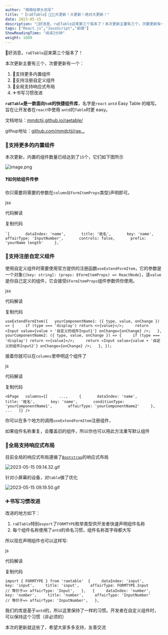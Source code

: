```yaml
---
author: "萌萌哒草头将军"
title: "【raETable】🎉🎉🎉大更新！大更新！绝对大更新！"
date: 2023-05-15
description: "🎉好消息，raETable迎来第三个版本了！本次更新主要有三个，次要更新有一个：🚀支持更多内置组件🚀支持注册自定义组件🚀全局支持响应式布局✈书写习惯改进"
tags: ["React.js","JavaScript","前端"]
ShowReadingTime: "阅读2分钟"
weight: 1049
---
```

🎉好消息，`raETable`迎来第三个版本了！

本次更新主要有三个，次要更新有一个：

1.  🚀支持更多内置组件
2.  🚀支持注册自定义组件
3.  🚀全局支持响应式布局
4.  ✈书写习惯改进

**`raETable`是一款面向`toB`的快捷组件库**，名字是`react` `antd` Easy Table 的缩写。旨在让开发者在`react`中使用 `antd`的`Table`时更 easy。

文档地址：[mmdctjj.github.io/raetable/](https://link.juejin.cn?target=https%3A%2F%2Fmmdctjj.github.io%2Fraetable%2F "https://mmdctjj.github.io/raetable/")

githup地址：[github.com/mmdctjj/rae…](https://link.juejin.cn?target=https%3A%2F%2Fgithub.com%2Fmmdctjj%2Fraetable "https://github.com/mmdctjj/raetable")

### 🚀支持更多的内置组件

本次更新，内置的组件数量已经达到了`15`个，它们如下图所示

![image.png](https://p1-juejin.byteimg.com/tos-cn-i-k3u1fbpfcp/36db3c12bef9468c873c2fd256086ee6~tplv-k3u1fbpfcp-zoom-in-crop-mark:1512:0:0:0.awebp?)

#### ❓如何给组件传参

你只需要将需要的参数在`column`(`EFormItemProps`类型)声明即可。

jsx

 代码解读

复制代码

    `{       dataIndex: 'name',       title: '姓名',       key: 'name',       affairType: 'InputNumber',       controls: false,       prefix: 'yourName length'     },`

### 🚀支持注册自定义组件

使用自定义组件时需要使用官方提供的注册函数`useExtendFormItem`，它的参数是一个对象`{[key: string]: (props: EFormItemProps) => ReactNode}`，该`value`是你自己定义的组件，它会接受`EFormItemProps`组件参数供你使用。

jsx

 代码解读

复制代码

`useExtendFormItem({   yourComponentName1: ({ type, value, onChange }) => {     if (type === 'display') return <>{value}</>;     return <Input value={value + '自定义的组件Input1'} onChange={onChange} />;   },   yourComponentName2: ({ type, value, onChange }) => {     if (type === 'display') return <>{value}</>;     return <Input value={value + '自定义的组件Input2'} onChange={onChange} />;   }, });`

接着你就可以在`columns`里申明这个组件了

js

 代码解读

复制代码

`<EPage   columns={[     ...,     {       dataIndex: 'name',       title: '姓名',       key: 'name',       conditionType: 'yourComponentName1',       affairType: 'yourComponentName2'     },     ...   ]} />`

你可以在多个地方的调用`useExtendFormItem`注册组件，

如果组件名称重复，会覆盖旧的组件，所以你也可以用此方法重写默认组件

### 🚀全局支持响应式布局

目前全局的响应式布局遵循了[`Bootstrap`](https://link.juejin.cn?target=https%3A%2F%2Fgetbootstrap.com%2Fdocs%2F3.4%2Fcss%2F "https://getbootstrap.com/docs/3.4/css/")的响应式布局

![2023-05-15 09.14.32.gif](https://p6-juejin.byteimg.com/tos-cn-i-k3u1fbpfcp/8a485d03c14d4bb8924b4ccb14405731~tplv-k3u1fbpfcp-zoom-in-crop-mark:1512:0:0:0.awebp?)

针对小屏幕的设备，对`table`做了优化

![2023-05-15 09.19.50.gif](https://p1-juejin.byteimg.com/tos-cn-i-k3u1fbpfcp/a0151e632e154b0da20cd8ac37b3b4ab~tplv-k3u1fbpfcp-zoom-in-crop-mark:1512:0:0:0.awebp?)

### ✈书写习惯改进

改进的地方如下：

1.  `raETable`特别`export`了`FORMTYPE`枚举类型供开发者快速声明组件名称
2.  每个组件名称使用了`antd`的命名习惯，组件名称首字母都大写

所以现在声明组件也可以这样写:

js

 代码解读

复制代码

`import { FORMTYPE } from 'raetable'  {     dataIndex: 'input',     key: 'input',     title: 'input',     affairType: FORMTYPE.Input     // 等价于=> affairType: 'Input',   },   {     dataIndex: 'number',     key: 'number',     title: 'number',     affairType: 'InputNumber'     // 等价于=> affairType: 'InputNumber',   },`

我们的库是基于`antd`的，所以这里保持了一样的习惯。开发者在自定义组件时，可以保持这个习惯（非必须的）

本次的更新就这些了，希望大家多多支持，友善交流